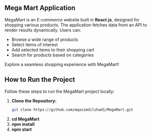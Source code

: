 ## Mega Mart Application

MegaMart is an *E-commerce* website built in **React.js**, designed for shopping various products. The application fetches data from an API to render results dynamically. Users can:

- Browse a wide range of products
- Select items of interest
- Add selected items to their shopping cart
- Search for products based on categories

Explore a seamless shopping experience with MegaMart!

## How to Run the Project

Follow these steps to run the MegaMart project locally:
1. **Clone the Repository:**
   ```bash
   git clone https://github.com/mqasimdilshad1/MegaMart.git

2. **cd MegaMart**
3. **npm install**
4. **npm start**
